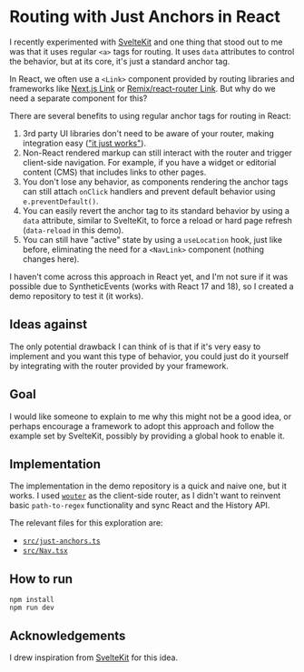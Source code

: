 # Routing with Just Anchors in React

I recently experimented with [SvelteKit](https://kit.svelte.dev) and one thing that stood out to me was that it uses regular `<a>` tags for routing. It uses `data` attributes to control the behavior, but at its core, it's just a standard anchor tag.

In React, we often use a `<Link>` component provided by routing libraries and frameworks like [Next.js Link](https://nextjs.org/docs/api-reference/next/link) or [Remix/react-router Link](https://remix.run/docs/en/main/components/link). But why do we need a separate component for this?

There are several benefits to using regular anchor tags for routing in React:

1. 3rd party UI libraries don't need to be aware of your router, making integration easy (["it just works"](https://mui.com/material-ui/guides/routing/#global-theme-link)).
1. Non-React rendered markup can still interact with the router and trigger client-side navigation. For example, if you have a widget or editorial content (CMS) that includes links to other pages.
1. You don't lose any behavior, as components rendering the anchor tags can still attach `onClick` handlers and prevent default behavior using `e.preventDefault()`.
1. You can easily revert the anchor tag to its standard behavior by using a `data` attribute, similar to SvelteKit, to force a reload or hard page refresh (`data-reload` in this demo).
1. You can still have "active" state by using a `useLocation` hook, just like before, eliminating the need for a `<NavLink>` component (nothing changes here).

I haven't come across this approach in React yet, and I'm not sure if it was possible due to SyntheticEvents (works with React 17 and 18), so I created a demo repository to test it (it works).

## Ideas against

The only potential drawback I can think of is that if it's very easy to implement and you want this type of behavior, you could just do it yourself by integrating with the router provided by your framework.

## Goal

I would like someone to explain to me why this might not be a good idea, or perhaps encourage a framework to adopt this approach and follow the example set by SvelteKit, possibly by providing a global hook to enable it.

## Implementation

The implementation in the demo repository is a quick and naive one, but it works. I used [`wouter`](https://github.com/molefrog/wouter) as the client-side router, as I didn't want to reinvent basic `path-to-regex` functionality and sync React and the History API.

The relevant files for this exploration are:

 - [`src/just-anchors.ts`](./src/just-anchors.ts)
 - [`src/Nav.tsx`](./src/Nav.tsx)

## How to run

```
npm install
npm run dev
```

## Acknowledgements

I drew inspiration from [SvelteKit](https://kit.svelte.dev/) for this idea.
